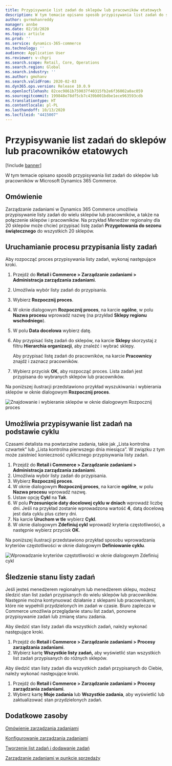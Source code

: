 ```yaml
---
title: Przypisywanie list zadań do sklepów lub pracowników etatowych
description: W tym temacie opisano sposób przypisywania list zadań do sklepów lub pracowników w Microsoft Dynamics 365 Commerce.
author: gvrmohanreddy
manager: annbe
ms.date: 02/10/2020
ms.topic: article
ms.prod: ''
ms.service: dynamics-365-commerce
ms.technology: ''
audience: Application User
ms.reviewer: v-chgri
ms.search.scope: Retail, Core, Operations
ms.search.region: Global
ms.search.industry: ''
ms.author: gmohanv
ms.search.validFrom: 2020-02-03
ms.dyn365.ops.version: Release 10.0.9
ms.openlocfilehash: 82cec9861b759037f40315fb2e6f36002a0ac059
ms.sourcegitcommit: 199848e78df5cb7c439b001bdbe1ece963593cdb
ms.translationtype: HT
ms.contentlocale: pl-PL
ms.lasthandoff: 10/13/2020
ms.locfileid: "4415007"
---
```

# <a name="assign-task-lists-to-stores-or-employees"></a>Przypisywanie list zadań do sklepów lub pracowników etatowych

[!include [banner](includes/banner.md)]

W tym temacie opisano sposób przypisywania list zadań do sklepów lub pracowników w Microsoft Dynamics 365 Commerce.

## <a name="overview"></a>Omówienie

Zarządzanie zadaniami w Dynamics 365 Commerce umożliwia przypisywanie listy zadań do wielu sklepów lub pracowników, a także na połączenie sklepów i pracowników. Na przykład Menedżer regionalny dla 20 sklepów może chcieć przypisać listę zadań **Przygotowania do sezonu świątecznego** do wszystkich 20 sklepów.

## <a name="start-the-task-list-assignment-process"></a>Uruchamianie procesu przypisania listy zadań

Aby rozpocząć proces przypisywania listy zadań, wykonaj następujące kroki.

1. Przejdź do **Retail i Commerce \> Zarządzanie zadaniami \> Administracja zarządzania zadaniami**.
1. Umożliwia wybór listy zadań do przypisania.
1. Wybierz **Rozpocznij proces**.
1. W oknie dialogowym **Rozpocznij proces**, na karcie **ogólne**, w polu **Nazwa procesu** wprowadź nazwę (na przykład **Sklepy regionu wschodniego**).
1. W polu **Data docelowa** wybierz datę.
1. Aby przypisać listę zadań do sklepów, na karcie **Sklepy** skorzystaj z filtru **Hierarchia organizacji**, aby znaleźć i wybrać sklepy.

    Aby przypisać listę zadań do pracowników, na karcie **Pracownicy** znajdź i zaznacz pracowników.

1. Wybierz przycisk **OK**, aby rozpocząć proces. Lista zadań jest przypisana do wybranych sklepów lub pracowników.

Na poniższej ilustracji przedstawiono przykład wyszukiwania i wybierania sklepów w oknie dialogowym **Rozpocznij proces**.

![Znajdowanie i wybieranie sklepów w oknie dialogowym Rozpocznij proces](media/HQ-Assign-Tasks-Lists.png)

## <a name="assign-task-lists-on-a-recurring-basis"></a>Umożliwia przypisywanie list zadań na podstawie cyklu

Czasami detalista ma powtarzalne zadania, takie jak „Lista kontrolna czwartek” lub „Lista kontrolna pierwszego dnia miesiąca”. W związku z tym może zaistnieć konieczność cyklicznego przypisywania listy zadań.

1. Przejdź do **Retail i Commerce \> Zarządzanie zadaniami \> Administracja zarządzania zadaniami**.
1. Umożliwia wybór listy zadań do przypisania.
1. Wybierz **Rozpocznij proces**.
1. W oknie dialogowym **Rozpocznij proces**, na karcie **ogólne**, w polu **Nazwa procesu** wprowadź nazwę.
1. Ustaw opcję **Cykl** na **Tak**.
1. W polu **Przesunięcie daty docelowej cyklu w dniach** wprowadź liczbę dni. Jeśli na przykład zostanie wprowadzona wartość **4**, datą docelową jest data cyklu plus cztery dni.
1. Na karcie **Uruchom w tle** wybierz **Cykl**.
1. W oknie dialogowym **Zdefiniuj cykl** wprowadź kryteria częstotliwości, a następnie wybierz przycisk **OK**.

Na poniższej ilustracji przedstawiono przykład sposobu wprowadzania kryteriów częstotliwości w oknie dialogowym **Definiowanie cyklu**.

![Wprowadzanie kryteriów częstotliwości w oknie dialogowym Zdefiniuj cykl](media/HQ-Assign-Tasks-Lists-Recurrently.png)

## <a name="track-task-list-status"></a>Śledzenie stanu listy zadań

Jeśli jesteś menedżerem regionalnym lub menedżerem sklepu, możesz śledzić stan list zadań przypisanych do wielu sklepów lub pracowników. Następnie można kontynuować działanie z sklepami lub pracownikami, które nie wypełnili przydzielonych im zadań w czasie. Biuro zaplecza w Commerce umożliwia przeglądanie stanu list zadań, ponowne przypisywanie zadań lub zmianę stanu zadania.

Aby śledzić stan listy zadań dla wszystkich zadań, należy wykonać następujące kroki.

1. Przejdź do **Retail i Commerce \> Zarządzanie zadaniami \> Procesy zarządzania zadaniami**.
1. Wybierz kartę **Wszystkie listy zadań,** aby wyświetlić stan wszystkich list zadań przypisanych do różnych sklepów.

Aby śledzić stan listy zadań dla wszystkich zadań przypisanych do Ciebie, należy wykonać następujące kroki.

1. Przejdź do **Retail i Commerce \> Zarządzanie zadaniami \> Procesy zarządzania zadaniami**.
1. Wybierz kartę **Moje zadania** lub **Wszystkie zadania**, aby wyświetlić lub zaktualizować stan przydzielonych zadań.

## <a name="additional-resources"></a>Dodatkowe zasoby

[Omówienie zarządzania zadaniami](task-mgmt-overview.md)

[Konfigurowanie zarządzania zadaniami](task-mgmt-configure.md)

[Tworzenie list zadań i dodawanie zadań](task-mgmt-create-lists.md)

[Zarządzanie zadaniami w punkcie sprzedaży](task-mgmt-POS.md)
